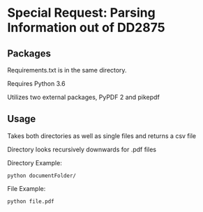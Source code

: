 # Special Request: Parsing Information out of DD2875

## Packages
Requirements.txt is in the same directory.

Requires Python 3.6 

Utilizes two external packages, PyPDF 2 and pikepdf


## Usage
Takes both directories as well as single files and returns a csv file

Directory looks recursively downwards for .pdf files

Directory Example:

`python documentFolder/`

File Example:

`python file.pdf`